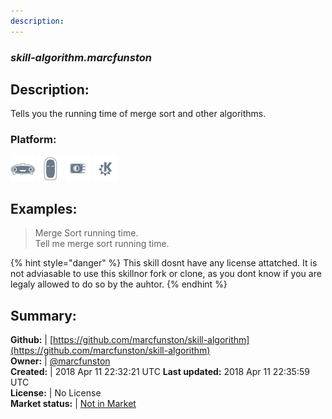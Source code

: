 ```yaml
---
description: 
---
```


### _skill-algorithm.marcfunston_  
## Description:  
Tells you the running time of merge sort and other algorithms.  
### Platform:  
 ![Mark I](../.gitbook/assets/mark-1-icon.png)  ![Mark II](../.gitbook/assets/mark-2-icon.png)  ![Picroft](../.gitbook/assets/picroft-icon.png)  ![plasmoid](../.gitbook/assets/kde.png)   
  
## Examples:  
> Merge Sort running time.  
> Tell me merge sort running time.  
  
{% hint style="danger" %}
This skill dosnt have any license attatched. It is not adviasable to use this skillnor fork or clone, as you dont know if you are legaly allowed to do so by the auhtor.
{% endhint %}
  
## Summary:  
**Github:** | [https://github.com/marcfunston/skill-algorithm](https://github.com/marcfunston/skill-algorithm)  
**Owner:** | [@marcfunston](https://github.com/marcfunston)  
**Created:** | 2018 Apr 11 22:32:21 UTC  **Last updated:** 2018 Apr 11 22:35:59 UTC  
**License:** | No License  
**Market status:** | [Not in Market](https://market.mycroft.ai/skill/)  
